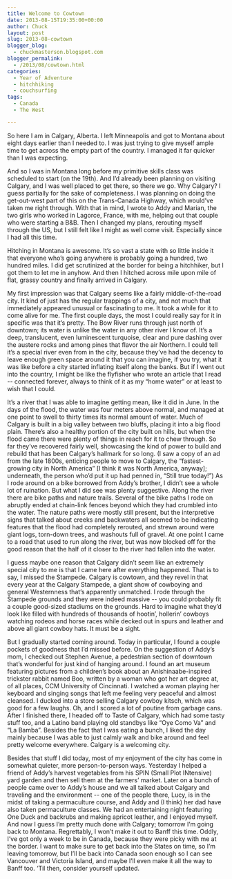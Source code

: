 ```yaml
---
title: Welcome to Cowtown
date: 2013-08-15T19:35:00+00:00
author: Chuck
layout: post
slug: 2013-08-cowtown
blogger_blog:
  - chuckmasterson.blogspot.com
blogger_permalink:
  - /2013/08/cowtown.html
categories:
  - Year of Adventure
  - hitchhiking
  - couchsurfing
tags:
  - Canada
  - The West

---
```


So here I am in Calgary, Alberta. I left Minneapolis and got to Montana about
eight days earlier than I needed to.  I was just trying to give myself ample
time to get across the empty part of the country. I managed it far quicker than
I was expecting.

And so I was in Montana long before my primitive skills class was scheduled to
start (on the 19th). And I’d already been planning on visiting Calgary,
and I was well placed to get there, so there we go. Why Calgary? I guess
partially for the sake of completeness. I was planning on doing the
get-out-west part of this on the Trans-Canada Highway, which would’ve
taken me right through. With that in mind, I wrote to Addy and Marian, the two
girls who worked in Lagorce, France, with me, helping out that couple who were
starting a B&B. Then I changed my plans, rerouting myself through the US, but I
still felt like I might as well come visit. Especially since I had all this
time.

Hitching in Montana is awesome. It’s so vast a state with so little
inside it that everyone who’s going anywhere is probably going a hundred,
two hundred miles. I did get scrutinized at the border for being a hitchhiker,
but I got them to let me in anyhow. And then I hitched across mile upon mile of
flat, grassy country and finally arrived in Calgary.

My first impression was that Calgary seems like a fairly middle-of-the-road
city. It kind of just has the regular trappings of a city, and not much that
immediately appeared unusual or fascinating to me. It took a while for it to
come alive for me. The first couple days, the most I could really say for it in
specific was that it’s pretty. The Bow River runs through just north of
downtown; its water is unlike the water in any other river I know of.
It’s a deep, translucent, even luminescent turquoise, clear and pure
dashing over the austere rocks and among pines that flavor the air Northern. I
could tell it’s a special river even from in the city, because
they’ve had the decency to leave enough green space around it that you
can imagine, if you try, what it was like before a city started inflating
itself along the banks. But if I went out into the country, I might be like the
flyfisher who wrote an article that I read -- connected forever, always to
think of it as my “home water” or at least to wish that I could.

It’s a river that I was able to imagine getting mean, like it did in
June. In the days of the flood, the water was four meters above normal, and
managed at one point to swell to thirty times its normal amount of water. Much
of Calgary is built in a big valley between two bluffs, placing it into a big
flood plain. There’s also a healthy portion of the city built on hills,
but when the flood came there were plenty of things in reach for it to chew
through. So far they’ve recovered fairly well, showcasing the kind of
power to build and rebuild that has been Calgary’s hallmark for so long.
(I saw a copy of an ad from the late 1800s, enticing people to move to Calgary,
the “fastest-growing city in North America” [I think it was North
America, anyway]; underneath, the person who’d put it up had penned in,
“Still true today!”) As I rode around on a bike borrowed from
Addy’s brother, I didn’t see a whole lot of ruination. But what I
did see was plenty suggestive. Along the river there are bike paths and nature
trails. Several of the bike paths I rode on abruptly ended at chain-link fences
beyond which they had crumbled into the water. The nature paths were mostly
still present, but the interpretive signs that talked about creeks and
backwaters all seemed to be indicating features that the flood had completely
rerouted, and strewn around were giant logs, torn-down trees, and washouts full
of gravel. At one point I came to a road that used to run along the river, but
was now blocked off for the good reason that the half of it closer to the river
had fallen into the water.

I guess maybe one reason that Calgary didn’t seem like an extremely
special city to me is that I came here after everything happened. That is to
say, I missed the Stampede. Calgary is cowtown, and they revel in that every
year at the Calgary Stampede, a giant show of cowboying and general Westernness
that’s apparently unmatched. I rode through the Stampede grounds and they
were indeed massive -- you could probably fit a couple good-sized stadiums
on the grounds. Hard to imagine what they’d look like filled with
hundreds of thousands of hootin’, hollerin’ cowboys watching rodeos
and horse races while decked out in spurs and leather and above all giant
cowboy hats. It must be a sight.

But I gradually started coming around. Today in particular, I found a couple
pockets of goodness that I’d missed before. On the suggestion of
Addy’s mom, I checked out Stephen Avenue, a pedestrian section of
downtown that’s wonderful for just kind of hanging around. I found an art
museum featuring pictures from a children’s book about an
Anishinaabe-inspired trickster rabbit named Boo, written by a woman who got her
art degree at, of all places, CCM University of Cincinnati. I watched a woman
playing her keyboard and singing songs that left me feeling very peaceful and
almost cleansed. I ducked into a store selling Calgary cowboy kitsch, which was
good for a few laughs. Oh, and I scored a lot of poutine from garbage cans.
After I finished there, I headed off to Taste of Calgary, which had some tasty
stuff too, and a Latino band playing old standbys like “Oye Como
Va” and “La Bamba”. Besides the fact that I was eating a
bunch, I liked the day mainly because I was able to just calmly walk and bike
around and feel pretty welcome everywhere. Calgary is a welcoming city.

Besides that stuff I did today, most of my enjoyment of the city has come in
somewhat quieter, more person-to-person ways.  Yesterday I helped a friend of
Addy’s harvest vegetables from his SPIN (Small Plot INtensive) yard
garden and then sell them at the farmers’ market. Later on a bunch of
people came over to Addy’s house and we all talked about Calgary and
traveling and the environment -- one of the people there, Lucy, is in the
midst of taking a permaculture course, and Addy and (I think) her dad have also
taken permaculture classes. We had an entertaining night featuring One Duck and
backrubs and making apricot leather, and I enjoyed myself. And now I guess
I’m pretty much done with Calgary; tomorrow I’m going back to
Montana. Regrettably, I won’t make it out to Banff this time. Oddly,
I’ve got only a week to be in Canada, because they were picky with me at
the border. I want to make sure to get back into the States on time, so
I’m leaving tomorrow, but I’ll be back into Canada soon enough so I
can see Vancouver and Victoria Island, and maybe I’ll even make it all
the way to Banff too. ‘Til then, consider yourself updated.  
